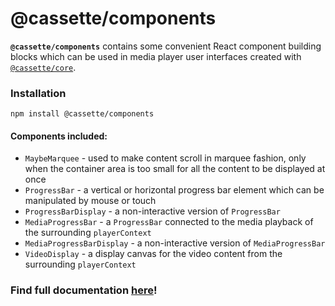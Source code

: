 # @cassette/components

**`@cassette/components`** contains some convenient React component building blocks which can be used in media player user interfaces created with [`@cassette/core`](/packages/core).

### Installation

```console
npm install @cassette/components
```

#### Components included:

- `MaybeMarquee` - used to make content scroll in marquee fashion, only when the container area is too small for all the content to be displayed at once
- `ProgressBar` - a vertical or horizontal progress bar element which can be manipulated by mouse or touch
- `ProgressBarDisplay` - a non-interactive version of `ProgressBar`
- `MediaProgressBar` - a `ProgressBar` connected to the media playback of the surrounding `playerContext`
- `MediaProgressBarDisplay` - a non-interactive version of `MediaProgressBar`
- `VideoDisplay` - a display canvas for the video content from the surrounding `playerContext`

### Find full documentation [here](https://benwiley4000.github.io/cassette/styleguide/#cassettecomponents)!
